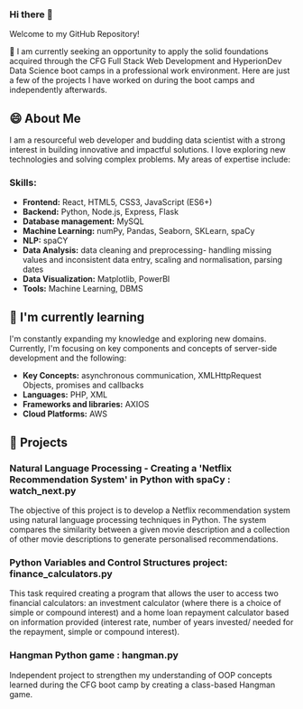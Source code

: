 ### Hi there 👋
Welcome to my GitHub Repository!

🌱 I am currently seeking an opportunity to apply the solid foundations acquired through the CFG Full Stack Web Development and HyperionDev Data Science boot camps in a professional work environment.
Here are just a few of the projects I have worked on during the boot camps and independently afterwards.

## 😄 About Me 

I am a resourceful web developer and budding data scientist with a strong interest in building innovative and impactful solutions. I love exploring new technologies and solving complex problems. My areas of expertise include:

### Skills:
- **Frontend:** React, HTML5, CSS3, JavaScript (ES6+)
- **Backend:** Python, Node.js, Express, Flask  
- **Database management:** MySQL
- **Machine Learning:** numPy, Pandas, Seaborn, SKLearn, spaCy
- **NLP:** spaCY
- **Data Analysis:** data cleaning and preprocessing- handling missing values and inconsistent data entry, scaling and normalisation, parsing dates
- **Data Visualization:** Matplotlib, PowerBI
- **Tools:** Machine Learning, DBMS


## 🌱 I'm currently learning

I'm constantly expanding my knowledge and exploring new domains. Currently, I'm focusing on key components and concepts of server-side development and the following:

- **Key Concepts:**  asynchronous communication, XMLHttpRequest Objects, promises and callbacks 
- **Languages:**  PHP, XML 
- **Frameworks and libraries:** AXIOS
- **Cloud Platforms:** AWS


## 🔭 Projects

### Natural Language Processing - Creating a 'Netflix Recommendation System' in Python with spaCy : watch_next.py

The objective of this project is to develop a Netflix recommendation system using natural language processing techniques in Python. The system compares the similarity between a given movie description and a collection of other movie descriptions to generate personalised recommendations.

### Python Variables and Control Structures project: finance_calculators.py

This task required creating a program that allows the user to access two financial calculators: an investment calculator (where there is a choice of simple or compound interest) and a home loan repayment calculator based on information provided (interest rate, number of years invested/ needed for the repayment, simple or compound interest). 

### Hangman Python game : hangman.py

Independent project to strengthen my understanding of OOP concepts learned during the CFG boot camp by creating a class-based Hangman game.


